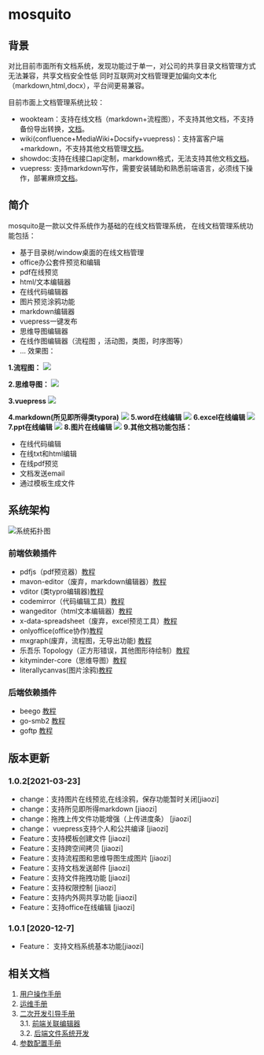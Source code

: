 # mosquito
## 背景
 对比目前市面所有文档系统，发现功能过于单一，对公司的共享目录文档管理方式无法兼容，共享文档安全性低
 同时互联网对文档管理更加偏向文本化（markdown,html,docx），平台间更易兼容。
 
目前市面上文档管理系统比较：
 - wookteam：支持在线文档（markdown+流程图），不支持其他文档，不支持备份导出转换，[文档](https://gitee.com/aipaw/wookteam)。
 - wiki(confluence+MediaWiki+Docsify+vuepress)：支持富客户端+markdown，不支持其他文档管理[文档](https://www.jianshu.com/p/f79236289793)。
 - showdoc:支持在线接口api定制，markdown格式，无法支持其他文档[文档](https://www.showdoc.com.cn/demo?page_id=7)。
 - vuepress: 支持markdown写作，需要安装辅助和熟悉前端语言，必须线下操作，部署麻烦[文档](https://www.vuepress.cn/guide/getting-started.html)。
## 简介
mosquito是一款以文件系统作为基础的在线文档管理系统，
在线文档管理系统功能包括：
- 基于目录树/window桌面的在线文档管理
- office办公套件预览和编辑
- pdf在线预览
- html/文本编辑器
- 在线代码编辑器
- 图片预览涂鸦功能
- markdown编辑器
- vuepress一键发布
- 思维导图编辑器
- 在线作图编辑器（流程图 ，活动图，类图，时序图等）
- ...
效果图：

<b>1.流程图：</b>
![](doc/images/flow.png)

<b>2.思维导图：</b>
![](doc/images/nao.png)

<b>3.vuepress</b>
![](doc/images/vuepress.png)

<b>4.markdown(所见即所得类typora)</b>
![](doc/images/markdown.png)
<b>5.word在线编辑</b>
![](doc/images/word.png)
<b>6.excel在线编辑</b>
![](doc/images/excel.png)
<b>7.ppt在线编辑</b>
![](doc/images/ppt.png)
<b>8.图片在线编辑</b>
![](doc/images/image.png)
<b>9.其他文档功能包括：</b>
- 在线代码编辑
- 在线txt和html编辑
- 在线pdf预览
- 文档发送email
- 通过模板生成文件

 ## 系统架构
 ![系统拓扑图](doc/images/topology.png)
 ### 前端依赖插件
 - pdfjs（pdf预览器）[教程](http://mozilla.github.io/pdf.js/)
 - mavon-editor（废弃，markdown编辑器）[教程](https://github.com/hinesboy/mavonEditor)
 - vditor (类typro编辑器)[教程](https://github.com/Vanessa219/vditor)
 - codemirror（代码编辑工具）[教程](https://github.com/surmon-china/vue-codemirror)
 - wangeditor（html文本编辑器）[教程](http://www.wangeditor.com/)
 - x-data-spreadsheet（废弃，excel预览工具）[教程](https://github.com/myliang/x-spreadsheet)
 - onlyoffice(office协作)[教程](https://api.onlyoffice.com/)
 - mxgraph(废弃，流程图，无导出功能) [教程](https://jgraph.github.io/mxgraph/javascript/examples/grapheditor/www/index.html)
 - 乐吾乐 Topology（正方形错误，其他图形待绘制）[教程](https://www.yuque.com/alsmile/topology/make-shape)
 - kityminder-core（思维导图）[教程](https://github.com/fex-team/kityminder-core/wiki/command)
 - literallycanvas(图片涂鸦)[教程](http://literallycanvas.com/)
### 后端依赖插件
 - beego [教程](https://beego.me/docs/intro/)
 - go-smb2 [教程](https://github.com/hirochachacha/go-smb2)
 - goftp [教程](https://github.com/dutchcoders/goftp)
 ## 版本更新
### 1.0.2[2021-03-23]
- change：支持图片在线预览,在线涂鸦，保存功能暂时关闭[jiaozi]
- change：支持所见即所得markdown [jiaozi]
- change：拖拽上传文件功能增强（上传进度条） [jiaozi]
- change： vuepress支持个人和公共编译 [jiaozi]
- Feature：支持模板创建文件 [jiaozi]
- Feature：支持跨空间拷贝 [jiaozi]
- Feature：支持流程图和思维导图生成图片 [jiaozi]
- Feature：支持文档发送邮件 [jiaozi]
- Feature：支持文件拖拽功能 [jiaozi]
- Feature：支持权限控制 [jiaozi]
- Feature：支持内外网共享功能 [jiaozi]
- Feature：支持office在线编辑 [jiaozi]
### 1.0.1 [2020-12-7]
- Feature： 支持文档系统基本功能[jiaozi]
 ## 相关文档
 1. [用户操作手册](doc/user.md)
 2. [运维手册](doc/oper.md)
 3. [二次开发引导手册](doc/dev.md) <br/>
 3.1. [前端关联编辑器](doc/devf.md)<br/>
 3.2. [后端文件系统开发](doc/devb.md)
 4. [参数配置手册](doc/conf.md)
